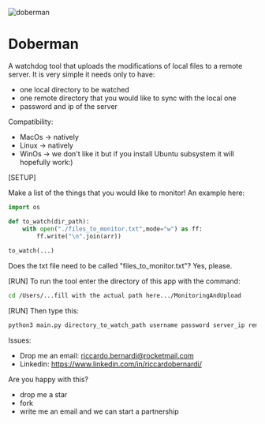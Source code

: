 ![doberman](https://img.point.pet/images/doberman-171840260-resized-56a26aa35f9b58b7d0c9ff92.jpg)

# Doberman

 A watchdog tool that uploads the modifications of local files to a remote server.
 It is very simple it needs only to have:

- one local directory to be watched
- one remote directory that you would like to sync with the local one
- password and ip of the server



Compatibility:

- MacOs -> natively
- Linux -> natively
- WinOs -> we don't like it but if you install Ubuntu subsystem it will hopefully work:)



[SETUP]

Make a list of the things that you would like to monitor! An example here:

```python
import os

def to_watch(dir_path):
	with open("./files_to_monitor.txt",mode="w") as ff:
		ff.write("\n".join(arr))
		
to_watch(...)
```

Does the txt file need to be called "files_to_monitor.txt"? Yes, please.



[RUN] To run the tool enter the directory of this app with the command:

```bash
cd /Users/...fill with the actual path here.../MonitoringAndUpload
```



[RUN] Then type this:

```bash
python3 main.py directory_to_watch_path username password server_ip remote_directory
```



Issues:

- Drop me an email: [riccardo.bernardi@rocketmail.com](mailto:riccardo.bernardi@rocketmail.com)
- Linkedin: https://www.linkedin.com/in/riccardobernardi/



Are you happy with this?

- drop me a star
- fork
- write me an email and we can start a partnership


